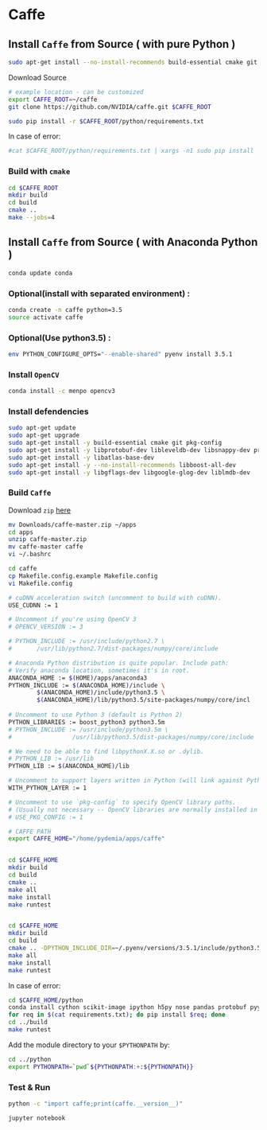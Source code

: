 # Caffe


## Install `Caffe` from Source ( with pure Python )

```sh
sudo apt-get install --no-install-recommends build-essential cmake git gfortran libatlas-base-dev libboost-all-dev libgflags-dev libgoogle-glog-dev libhdf5-serial-dev libleveldb-dev liblmdb-dev libopencv-dev libprotobuf-dev libsnappy-dev protobuf-compiler python-all-dev python-dev python-h5py python-matplotlib python-numpy python-opencv python-pil python-pip python-protobuf python-scipy python-skimage python-sklearn
```

Download Source

```sh
# example location - can be customized
export CAFFE_ROOT=~/caffe
git clone https://github.com/NVIDIA/caffe.git $CAFFE_ROOT
```

```sh
sudo pip install -r $CAFFE_ROOT/python/requirements.txt
```

In case of error:

```sh
#cat $CAFFE_ROOT/python/requirements.txt | xargs -n1 sudo pip install
```
### Build with `cmake`

```sh
cd $CAFFE_ROOT
mkdir build
cd build
cmake ..
make --jobs=4

```



## Install `Caffe` from Source ( with Anaconda Python )

```sh
conda update conda

```

### Optional(install with separated environment) : 
```sh
conda create -n caffe python=3.5
source activate caffe
```

### Optional(Use python3.5) :

```sh
env PYTHON_CONFIGURE_OPTS="--enable-shared" pyenv install 3.5.1
```

### Install `OpenCV`

```sh
conda install -c menpo opencv3
```

### Install defendencies

```sh
sudo apt-get update
sudo apt-get upgrade
sudo apt-get install -y build-essential cmake git pkg-config
sudo apt-get install -y libprotobuf-dev libleveldb-dev libsnappy-dev protobuf-compiler
sudo apt-get install -y libatlas-base-dev 
sudo apt-get install -y --no-install-recommends libboost-all-dev
sudo apt-get install -y libgflags-dev libgoogle-glog-dev liblmdb-dev

```

### Build `Caffe`

Download `zip` [here](https://github.com/BVLC/caffe)
```sh
mv Downloads/caffe-master.zip ~/apps
cd apps
unzip caffe-master.zip
mv caffe-master caffe
vi ~/.bashrc
```

```sh
cd caffe
cp Makefile.config.example Makefile.config
vi Makefile.config
```

```sh
# cuDNN acceleration switch (uncomment to build with cuDNN).
USE_CUDNN := 1

# Uncomment if you're using OpenCV 3
# OPENCV_VERSION := 3

# PYTHON_INCLUDE := /usr/include/python2.7 \
# 		/usr/lib/python2.7/dist-packages/numpy/core/include

# Anaconda Python distribution is quite popular. Include path:
# Verify anaconda location, sometimes it's in root.
ANACONDA_HOME := $(HOME)/apps/anaconda3
PYTHON_INCLUDE := $(ANACONDA_HOME)/include \
		$(ANACONDA_HOME)/include/python3.5 \
		$(ANACONDA_HOME)/lib/python3.5/site-packages/numpy/core/incl
    
# Uncomment to use Python 3 (default is Python 2)
PYTHON_LIBRARIES := boost_python3 python3.5m
# PYTHON_INCLUDE := /usr/include/python3.5m \
#                 /usr/lib/python3.5/dist-packages/numpy/core/include

# We need to be able to find libpythonX.X.so or .dylib.
# PYTHON_LIB := /usr/lib
PYTHON_LIB := $(ANACONDA_HOME)/lib

# Uncomment to support layers written in Python (will link against Python libs)
WITH_PYTHON_LAYER := 1

# Uncomment to use `pkg-config` to specify OpenCV library paths.
# (Usually not necessary -- OpenCV libraries are normally installed in one of the above $LIBRARY_DIRS.)
# USE_PKG_CONFIG := 1

```

```sh
# CAFFE PATH
export CAFFE_HOME="/home/pydemia/apps/caffe"
```

```sh

cd $CAFFE_HOME
mkdir build
cd build
cmake ..
make all
make install
make runtest
```


```sh

cd $CAFFE_HOME
mkdir build
cd build
cmake .. -DPYTHON_INCLUDE_DIR=~/.pyenv/versions/3.5.1/include/python3.5m -DPYTHON_INCLUDE_DIR2=~/.pyenv/versions/3.5.1/include/python3.5m -DPYTHON_LIBRARY=~/.pyenv/versions/3.5.1/lib/libpython3.so -Dpython_version=3 ../caffe
make all
make install
make runtest
```


In case of error:

```sh
cd $CAFFE_HOME/python
conda install cython scikit-image ipython h5py nose pandas protobuf pyyaml jupyter
for req in $(cat requirements.txt); do pip install $req; done
cd ../build
make runtest
```

Add the module directory to your `$PYTHONPATH` by:
```sh
cd ../python
export PYTHONPATH=`pwd`${PYTHONPATH:+:${PYTHONPATH}}
```

### Test & Run

```sh
python -c "import caffe;print(caffe.__version__)"

```

```sh
jupyter notebook

```
